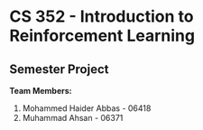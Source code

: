 # CS 352 - Introduction to Reinforcement Learning
## Semester Project 
**Team Members:**
1. Mohammed Haider Abbas - 06418
2. Muhammad Ahsan - 06371
